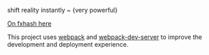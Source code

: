 shift reality instantly ~ {very powerful}

[On fxhash here](https://www.fxhash.xyz/generative/20646)

This project uses [webpack](https://github.com/TengilLejonhjarta/fxhash-webpack-boilerplate-p5js) and [webpack-dev-server](https://github.com/webpack/webpack-dev-server) to improve the development and deployment experience.